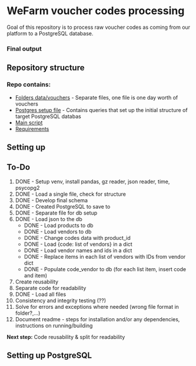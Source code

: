 # WeFarm voucher codes processing

Goal of this repository is to process raw voucher codes as coming from our platform to a PostgreSQL database.

### Final output

## Repository structure

### Repo contains:
- [Folders data/vouchers](data/vouchers) -  Separate files, one file is one day worth of vouchers
- [Postgres setup file](setup-postgres.sql) - Contains queries that set up the initial structure of target PostgreSQL databas
- [Main script](main.py)
- [Requirements](requirements.txt)

## Setting up


## To-Do

1. DONE - Setup venv, install pandas, gz reader, json reader, time, psycopg2
2. DONE - Load a single file, check for structure
3. DONE - Develop final schema
4. DONE - Created PostgreSQL to save to 
5. DONE - Separate file for db setup
6. DONE - Load json to the db
    - DONE - Load products to db
    - DONE - Load vendors to db
    - DONE - Change codes data with product_id
    - DONE - Load {code: list of vendors} in a dict
    - DONE - Load vendor names and ids in a dict
    - DONE - Replace items in each list of vendors with IDs from vendor dict
    - DONE - Populate code_vendor to db (for each list item, insert code and item)
7. Create reusability
8. Separate code for readability
9. DONE - Load all files
10. Consistency and integrity testing (??)
11. Solve for errors and exceptions where needed (wrong file format in folder?,...)
12. Document readme - steps for installation and/or any dependencies, instructions on running/building

**Next step:** Code reusability & split for readability

## Setting up PostgreSQL


 
